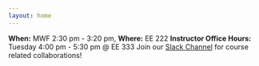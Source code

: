 ```yaml
---
layout: home
---
```

<b>When:</b> MWF 2:30 pm - 3:20 pm, <b>Where:</b> EE 222
<b>Instructor Office Hours:</b>  Tuesday 4:00 pm - 5:30 pm @ EE 333
Join our [Slack Channel](purs3-hss.slack.com) for course related collaborations!